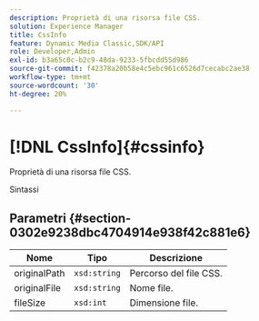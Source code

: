 ```yaml
---
description: Proprietà di una risorsa file CSS.
solution: Experience Manager
title: CssInfo
feature: Dynamic Media Classic,SDK/API
role: Developer,Admin
exl-id: b3a65c0c-b2c9-48da-9233-5fbcdd55d986
source-git-commit: f42378a20b58e4c5ebc961c6526d7cecabc2ae38
workflow-type: tm+mt
source-wordcount: '30'
ht-degree: 20%

---
```


# [!DNL CssInfo]{#cssinfo}

Proprietà di una risorsa file CSS.

Sintassi

## Parametri {#section-0302e9238dbc4704914e938f42c881e6}

| Nome | Tipo | Descrizione |
|---|---|---|
| originalPath | `xsd:string` | Percorso del file CSS. |
| originalFile | `xsd:string` | Nome file. |
| fileSize | `xsd:int` | Dimensione file. |
